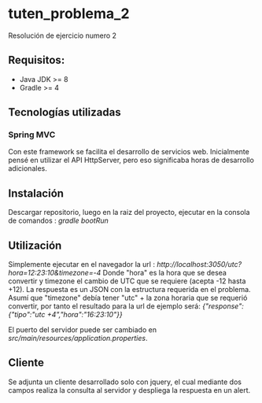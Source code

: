 # tuten_problema_2
Resolución de ejercicio numero 2

## Requisitos:
 * Java JDK >= 8
 * Gradle >= 4
 
## Tecnologías utilizadas
### Spring MVC 
   Con este framework se facilita el desarrollo de servicios web.  Inicialmente pensé en utilizar el API HttpServer, pero eso significaba horas  de desarrollo adicionales.
   
## Instalación 
  Descargar repositorio, luego en la raiz del proyecto, ejecutar en la consola de comandos : *gradle bootRun*

## Utilización
  Simplemente ejecutar en el navegador la url : *http://localhost:3050/utc?hora=12:23:10&timezone=-4*
  Donde "hora" es la hora que se desea convertir y timezone el cambio de UTC que se requiere (acepta -12 hasta +12).
  La respuesta es un JSON con la estructura requerida en el problema.  Asumí que "timezone" debía tener "utc" + la zona horaria que se requerió convertir, por tanto el resultado para la url de ejemplo será:  *{"response":{"tipo":"utc +4","hora":"16:23:10"}}*
  
  El puerto del servidor puede ser cambiado en *src/main/resources/application.properties*.

## Cliente
  Se adjunta un cliente desarrollado solo con jquery, el cual mediante dos campos realiza la consulta al servidor y despliega la respuesta en un alert.
